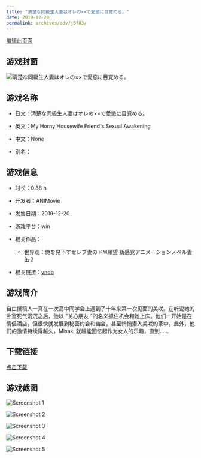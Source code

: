 ```yaml
---
title: "清楚な同級生人妻はオレの××で愛慾に目覚める。"
date: 2019-12-20
permalink: archives/adv/j5f83/
---
```

[编辑此页面](https://github.com/ACG-3/ADV3-source/blob/main/source/_posts/%E6%B8%85%E6%A5%9A%E3%81%AA%E5%90%8C%E7%B4%9A%E7%94%9F%E4%BA%BA%E5%A6%BB%E3%81%AF%E3%82%AA%E3%83%AC%E3%81%AE%C3%97%C3%97%E3%81%A7%E6%84%9B%E6%85%BE%E3%81%AB%E7%9B%AE%E8%A6%9A%E3%82%81%E3%82%8B%E3%80%82.md)

## 游戏封面

![清楚な同級生人妻はオレの××で愛慾に目覚める。](https://pan.timero.xyz/d/onedrive/img_lib_001/%E6%B8%85%E6%A5%9A%E3%81%AA%E5%90%8C%E7%B4%9A%E7%94%9F%E4%BA%BA%E5%A6%BB%E3%81%AF%E3%82%AA%E3%83%AC%E3%81%AE%C3%97%C3%97%E3%81%A7%E6%84%9B%E6%85%BE%E3%81%AB%E7%9B%AE%E8%A6%9A%E3%82%81%E3%82%8B%E3%80%82_cover.avif)


## 游戏名称

- 日文：清楚な同級生人妻はオレの××で愛慾に目覚める。
- 英文：My Horny Housewife Friend's Sexual Awakening
- 中文：None

- 别名：


## 游戏信息

- 时长：0.88 h
- 开发者：ANIMovie
- 发售日期：2019-12-20
- 游戏平台：win
- 相关作品：
   - 世界观：俺を見下すセレブ妻のドM願望 新感覚アニメーションノベル妻缶２

- 相关链接：[vndb](https://vndb.org/v27792)


## 游戏简介

自由撰稿人一真在一次高中同学会上遇到了十年来第一次见面的美咲。在听说她的卧室死气沉沉之后，他以 "关心朋友 "的名义抓住机会和她上床。他们一开始是在情侣酒店，但很快就发展到秘密约会和幽会，甚至悄悄潜入美咲的家中。此外，他们的激情持续得越久，Misaki 就越能回忆起作为女人的乐趣，直到......




## 下载链接

[点击下载](https://pan.timero.xyz/onedrive/adv_lib_001/%E6%B8%85%E6%A5%9A%E3%81%AA%E5%90%8C%E7%B4%9A%E7%94%9F%E4%BA%BA%E5%A6%BB%E3%81%AF%E3%82%AA%E3%83%AC%E3%81%AE%C3%97%C3%97%E3%81%A7%E6%84%9B%E6%85%BE%E3%81%AB%E7%9B%AE%E8%A6%9A%E3%82%81%E3%82%8B%E3%80%82)


## 游戏截图


![Screenshot 1](https://pan.timero.xyz/d/onedrive/img_lib_001/%E6%B8%85%E6%A5%9A%E3%81%AA%E5%90%8C%E7%B4%9A%E7%94%9F%E4%BA%BA%E5%A6%BB%E3%81%AF%E3%82%AA%E3%83%AC%E3%81%AE%C3%97%C3%97%E3%81%A7%E6%84%9B%E6%85%BE%E3%81%AB%E7%9B%AE%E8%A6%9A%E3%82%81%E3%82%8B%E3%80%82_Screenshot_1.avif)

![Screenshot 2](https://pan.timero.xyz/d/onedrive/img_lib_001/%E6%B8%85%E6%A5%9A%E3%81%AA%E5%90%8C%E7%B4%9A%E7%94%9F%E4%BA%BA%E5%A6%BB%E3%81%AF%E3%82%AA%E3%83%AC%E3%81%AE%C3%97%C3%97%E3%81%A7%E6%84%9B%E6%85%BE%E3%81%AB%E7%9B%AE%E8%A6%9A%E3%82%81%E3%82%8B%E3%80%82_Screenshot_2.avif)

![Screenshot 3](https://pan.timero.xyz/d/onedrive/img_lib_001/%E6%B8%85%E6%A5%9A%E3%81%AA%E5%90%8C%E7%B4%9A%E7%94%9F%E4%BA%BA%E5%A6%BB%E3%81%AF%E3%82%AA%E3%83%AC%E3%81%AE%C3%97%C3%97%E3%81%A7%E6%84%9B%E6%85%BE%E3%81%AB%E7%9B%AE%E8%A6%9A%E3%82%81%E3%82%8B%E3%80%82_Screenshot_3.avif)

![Screenshot 4](https://pan.timero.xyz/d/onedrive/img_lib_001/%E6%B8%85%E6%A5%9A%E3%81%AA%E5%90%8C%E7%B4%9A%E7%94%9F%E4%BA%BA%E5%A6%BB%E3%81%AF%E3%82%AA%E3%83%AC%E3%81%AE%C3%97%C3%97%E3%81%A7%E6%84%9B%E6%85%BE%E3%81%AB%E7%9B%AE%E8%A6%9A%E3%82%81%E3%82%8B%E3%80%82_Screenshot_4.avif)

![Screenshot 5](https://pan.timero.xyz/d/onedrive/img_lib_001/%E6%B8%85%E6%A5%9A%E3%81%AA%E5%90%8C%E7%B4%9A%E7%94%9F%E4%BA%BA%E5%A6%BB%E3%81%AF%E3%82%AA%E3%83%AC%E3%81%AE%C3%97%C3%97%E3%81%A7%E6%84%9B%E6%85%BE%E3%81%AB%E7%9B%AE%E8%A6%9A%E3%82%81%E3%82%8B%E3%80%82_Screenshot_5.avif)

